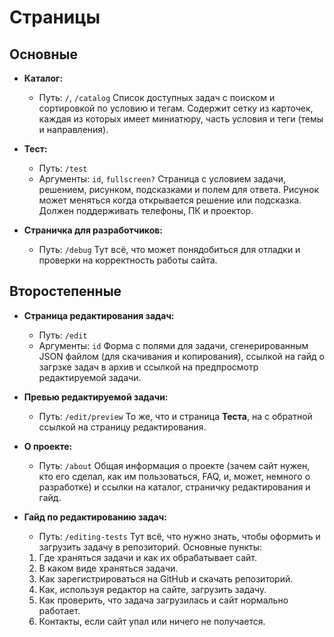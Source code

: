 
# Страницы
## Основные
- **Каталог:**
  - Путь: `/`, `/catalog`
  Список доступных задач с поиском и сортировкой по условию и тегам. Содержит сетку из карточек, каждая из которых имеет миниатюру, часть условия и теги (темы и направления).

- **Тест:**
  - Путь: `/test`
  - Аргументы: `id`, `fullscreen?`
  Страница с условием задачи, решением, рисунком, подсказками и полем для ответа. Рисунок может меняться когда открывается решение или подсказка. Должен поддерживать телефоны, ПК и проектор.

- **Страничка для разработчиков:**
  - Путь: `/debug`
   Тут всё, что может понядобиться для отладки и проверки на корректность работы сайта.

## Второстепенные
- **Страница редактирования задач:**
  - Путь: `/edit`
  - Аргументы: `id`
  Форма с полями для задачи, сгенерированным JSON файлом (для скачивания и копирования), ссылкой на гайд о загрзке задач в архив и ссылкой на предпросмотр редактируемой задачи.

- **Превью редактируемой задачи:**
  - Путь: `/edit/preview`
  То же, что и страница **Теста**, на с обратной ссылкой на страницу редактирования.

- **О проекте:**
  - Путь: `/about`
  Общая информация о проекте (зачем сайт нужен, кто его сделал, как им пользоваться, FAQ, и, может, немного о разработке) и ссылки на каталог, страничку редактирования и гайд.

- **Гайд по редактированию задач:**
  - Путь: `/editing-tests`
  Тут всё, что нужно знать, чтобы оформить и загрузить задачу в репозиторий. Основные пункты:
  1. Где храняться задачи и как их обрабатывает сайт.
  2. В каком виде храняться задачи.
  3. Как зарегистрироваться на GitHub и скачать репозиторий.
  4. Как, используя редактор на сайте, загрузить задачу.
  5. Как проверить, что задача загрузилась и сайт нормально работает.
  6. Контакты, если сайт упал или ничего не получается.

